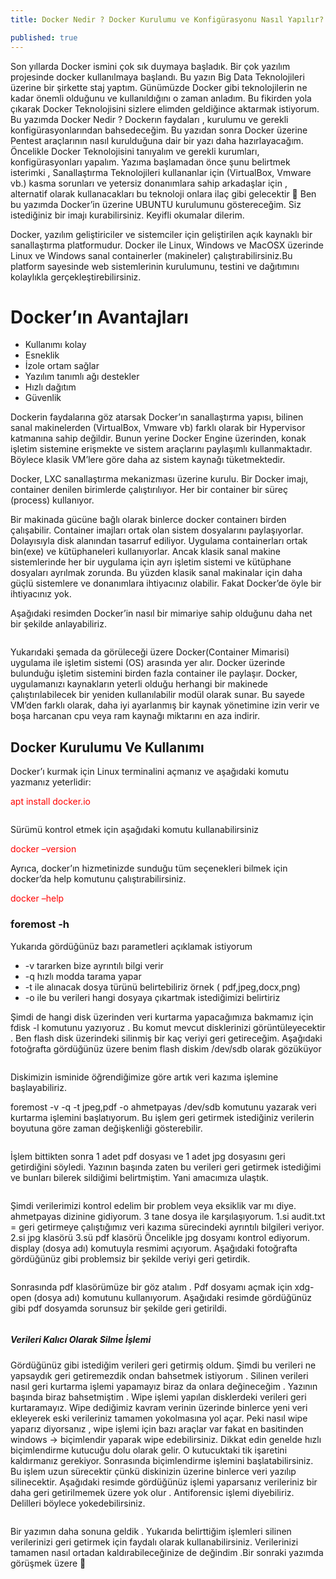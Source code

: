 ```yaml
---
title: Docker Nedir ? Docker Kurulumu ve Konfigürasyonu Nasıl Yapılır?

published: true
---
```


<p>Son yıllarda Docker ismini çok sık duymaya başladık. Bir çok yazılım projesinde docker kullanılmaya başlandı. Bu yazın Big Data Teknolojileri üzerine bir şirkette staj yaptım. Günümüzde Docker gibi teknolojilerin ne kadar önemli olduğunu ve kullanıldığını o zaman anladım. Bu fikirden yola çıkarak Docker Teknolojisini sizlere elimden geldiğince aktarmak istiyorum. Bu yazımda Docker Nedir ? Dockerın faydaları , kurulumu ve gerekli konfigürasyonlarından bahsedeceğim. Bu yazıdan sonra Docker üzerine Pentest araçlarının nasıl kurulduğuna dair bir yazı daha hazırlayacağım. Öncelikle Docker Teknolojisini tanıyalım ve gerekli kurumları, konfigürasyonları yapalım. Yazıma başlamadan önce şunu belirtmek isterimki , Sanallaştırma Teknolojileri kullananlar için (VirtualBox, Vmware vb.) kasma sorunları ve yetersiz donanımlara sahip arkadaşlar için , alternatif olarak kullanacakları bu teknoloji onlara ilaç gibi gelecektir 🙂 Ben bu yazımda Docker’in üzerine UBUNTU kurulumunu göstereceğim. Siz istediğiniz bir imajı kurabilirsiniz. Keyifli okumalar dilerim.</p>
<p>Docker, yazılım geliştiriciler ve sistemciler için geliştirilen açık kaynaklı bir sanallaştırma platformudur.
Docker ile Linux, Windows ve MacOSX üzerinde Linux ve Windows sanal containerler (makineler) çalıştırabilirsiniz.Bu platform sayesinde web sistemlerinin kurulumunu, testini ve dağıtımını kolaylıkla gerçekleştirebilirsiniz.</p>

# [](#header-1) Docker’ın Avantajları

* Kullanımı kolay
* Esneklik
* İzole ortam sağlar
* Yazılım tanımlı ağı destekler
* Hızlı dağıtım
* Güvenlik

<p>Dockerin faydalarına göz atarsak Docker’ın sanallaştırma yapısı, bilinen sanal makinelerden (VirtualBox, Vmware vb) farklı olarak bir Hypervisor katmanına sahip değildir. Bunun yerine Docker Engine üzerinden, konak işletim sistemine erişmekte ve sistem araçlarını paylaşımlı kullanmaktadır. Böylece klasik VM’lere göre daha az sistem kaynağı tüketmektedir.</p>
<p>Docker, LXC sanallaştırma mekanizması üzerine kurulu. Bir Docker imajı, container denilen birimlerde çalıştırılıyor. Her bir container bir süreç (process) kullanıyor.</p>
<p>Bir makinada gücüne bağlı olarak binlerce docker containerı birden çalışabilir. Container imajları ortak olan sistem dosyalarını paylaşıyorlar. Dolayısıyla disk alanından tasarruf ediliyor. Uygulama containerları ortak bin(exe) ve kütüphaneleri kullanıyorlar. Ancak klasik sanal makine sistemlerinde her bir uygulama için ayrı işletim sistemi ve kütüphane dosyaları ayrılmak zorunda. Bu yüzden klasik sanal makinalar için daha güçlü sistemlere ve donanımlara ihtiyacınız olabilir. Fakat Docker’de öyle bir ihtiyacınız yok.</p>
<p>Aşağıdaki resimden Docker’in nasıl bir mimariye sahip olduğunu daha net bir şekilde anlayabiliriz.</p>
<img src="https://miro.medium.com/max/2400/0*-fdS5rF4bnMinXdY.png" alt="">
<p>Yukarıdaki şemada da görüleceği üzere Docker(Container Mimarisi) uygulama ile işletim sistemi (OS) arasında yer alır. Docker üzerinde bulunduğu işletim sistemini birden fazla container ile paylaşır. Docker, uygulamanızı kaynakların yeterli olduğu herhangi bir makinede çalıştırılabilecek bir yeniden kullanılabilir modül olarak sunar. Bu sayede VM’den farklı olarak, daha iyi ayarlanmış bir kaynak yönetimine izin verir ve boşa harcanan cpu veya ram kaynağı miktarını en aza indirir.</p>

## [](#header-2) Docker Kurulumu Ve Kullanımı
<p>Docker’ı kurmak için Linux terminalini açmanız ve aşağıdaki komutu yazmanız yeterlidir:</p>
<a style="color:red;">apt install docker.io</a>
<p><img src="https://miro.medium.com/max/700/0*EgBdsK61597uJszs.png" alt=""></p>
<p>Sürümü kontrol etmek için aşağıdaki komutu kullanabilirsiniz </p>
<a style="color:red;">docker –version</a>
<p>Ayrıca, docker’ın hizmetinizde sunduğu tüm seçenekleri bilmek için docker’da help komutunu çalıştırabilirsiniz.</p>
<a style="color:red;">docker –help</a>



### [](#header-3)foremost -h

<p>Yukarıda gördüğünüz bazı parametleri açıklamak istiyorum</p>

*  -v tararken bize ayrıntılı bilgi verir
*  -q hızlı modda tarama yapar
*  -t ile alınacak dosya türünü belirtebiliriz örnek ( pdf,jpeg,docx,png)
*  -o ile bu verileri hangi dosyaya çıkartmak istediğimizi belirtiriz
<p>Şimdi de hangi disk üzerinden veri kurtarma yapacağımıza bakmamız için fdisk -l komutunu yazıyoruz . Bu komut mevcut disklerinizi görüntüleyecektir . Ben flash disk üzerindeki silinmiş bir kaç veriyi geri getireceğim. Aşağıdaki fotoğrafta gördüğünüz üzere benim flash diskim /dev/sdb olarak gözüküyor</p>
<img src="https://miro.medium.com/max/700/1*mC19pLQfgCy-ExpkpJYSwg.jpeg" alt="">


<p>Diskimizin isminide öğrendiğimize göre artık veri kazıma işlemine başlayabiliriz.</p>
<p>foremost -v -q -t jpeg,pdf -o ahmetpayas /dev/sdb komutunu yazarak veri kurtarma işlemini başlatıyorum. Bu işlem geri getirmek istediğiniz verilerin boyutuna göre zaman değişkenliği gösterebilir.</p>
<img src="https://miro.medium.com/max/700/1*mC19pLQfgCy-ExpkpJYSwg.jpeg" alt="">
<p>İşlem bittikten sonra 1 adet pdf dosyası ve 1 adet jpg dosyasını geri getirdiğini söyledi. Yazının başında zaten bu verileri geri getirmek istediğimi ve bunları bilerek sildiğimi belirtmiştim. Yani amacımıza ulaştık.</p>
<img src="https://miro.medium.com/max/2400/1*KluWxWvkS0oMI7_Ei7_8fQ.png" alt="">
<p>Şimdi verilerimizi kontrol edelim bir problem veya eksiklik var mı diye.
ahmetpayas dizinine gidiyorum. 3 tane dosya ile karşılaşıyorum.
1.si audit.txt = geri getirmeye çalıştığımız veri kazıma sürecindeki ayrıntılı bilgileri veriyor.
2.si jpg klasörü
3.sü pdf klasörü
Öncelikle jpg dosyamı kontrol ediyorum. display (dosya adı) komutuyla resmimi açıyorum. Aşağıdaki fotoğrafta gördüğünüz gibi problemsiz bir şekilde veriyi geri getirdik.
</p>
<img src="https://miro.medium.com/max/2400/1*PVTqtxVoy0p4rSd4GchhCw.png" alt="">
<p>Sonrasında pdf klasörümüze bir göz atalım . Pdf dosyamı açmak için xdg-open (dosya adı) komutunu kullanıyorum. Aşağıdaki resimde gördüğünüz gibi pdf dosyamda sorunsuz bir şekilde geri getirildi.</p>
<img src="https://miro.medium.com/max/2400/1*mJwiucuw8kO_1CvCAwIYWg.png" alt="">


##### [](#header-5)Verileri Kalıcı Olarak Silme İşlemi

<p>Gördüğünüz gibi istediğim verileri geri getirmiş oldum. Şimdi bu verileri ne yapsaydık geri getiremezdik ondan bahsetmek istiyorum . Silinen verileri nasıl geri kurtarma işlemi yapamayız biraz da onlara değineceğim . Yazının başında biraz bahsetmiştim . Wipe işlemi yapılan disklerdeki verileri geri kurtaramayız. Wipe dediğimiz kavram verinin üzerinde binlerce yeni veri ekleyerek eski verileriniz tamamen yokolmasına yol açar. Peki nasıl wipe yaparız diyorsanız , wipe işlemi için bazı araçlar var fakat en basitinden windows -> biçimlendir yaparak wipe edebilirsiniz. Dikkat edin genelde hızlı biçimlendirme kutucuğu dolu olarak gelir. O kutucuktaki tik işaretini kaldırmanız gerekiyor. Sonrasında biçimlendirme işlemini başlatabilirsiniz. Bu işlem uzun sürecektir çünkü diskinizin üzerine binlerce veri yazılıp silinecektir. Aşağıdaki resimde gördüğünüz işlemi yaparsanız verileriniz bir daha geri getirilmemek üzere yok olur . Antiforensic işlemi diyebiliriz. Delilleri böylece yokedebilirsiniz.</p>
<img src="https://miro.medium.com/max/239/1*EPyJUczhSoVNCBJBCTrvOg.png" alt="">
<p>Bir yazımın daha sonuna geldik . Yukarıda belirttiğim işlemleri silinen verilerinizi geri getirmek için faydalı olarak kullanabilirsiniz. Verilerinizi tamamen nasıl ortadan kaldırabileceğinize de değindim .Bir sonraki yazımda görüşmek üzere 🙂</p>



